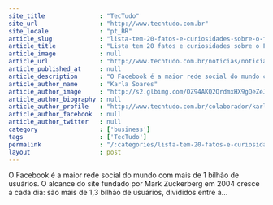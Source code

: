 ```yaml
---
site_title               : "TecTudo"
site_url                 : "http://www.techtudo.com.br"
site_locale              : "pt_BR"
article_slug             : "lista-tem-20-fatos-e-curiosidades-sobre-o-facebook-confira-e-divirta-se"
article_title            : "Lista tem 20 fatos e curiosidades sobre o Facebook; confira e divirta-se"
article_image            : null
article_url              : "http://www.techtudo.com.br/noticias/noticia/2014/07/lista-tem-20-fatos-e-curiosidades-sobre-o-facebook-confira-e-divirta-se.html"
article_published_at     : null
article_description      : "O Facebook é a maior rede social do mundo com mais de 1 bilhão de usuários. O alcance do site fundado por Mark Zuckerberg em 2004 cresce a cada dia: são mais de 1,3 bilhão de usuários, divididos entre a..."
article_author_name      : "Karla Soares"
article_author_image     : "http://s2.glbimg.com/OZ94AKQ2QrdmxHX9gQeZeJs5T3I=/30x30/s2.glbimg.com/Cw-5MiarctYqc_jx5rAMY5h9ssw=/0x0:140x140/140x140/s.glbimg.com/po/tt2/f/original/2014/01/16/karla_soares.jpg"
article_author_biography : null
article_author_profile   : "http://www.techtudo.com.br/colaborador/karla-soares.html"
article_author_facebook  : null
article_author_twitter   : null
category                 : ['business']
tags                     : ['TecTudo']
permalink                : "/:categories/lista-tem-20-fatos-e-curiosidades-sobre-o-facebook-confira-e-divirta-se/"
layout                   : post
---
```


O Facebook é a maior rede social do mundo com mais de 1 bilhão de usuários. O alcance do site fundado por Mark Zuckerberg em 2004 cresce a cada dia: são mais de 1,3 bilhão de usuários, divididos entre a...
